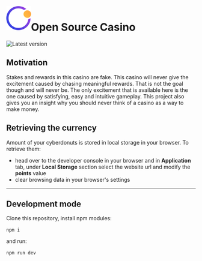 <img align="left" height="64" src="./public/logo.png">

# Open Source Casino

![Latest version](https://img.shields.io/github/package-json/v/LucasHazardous/OpenSourceCasino?color=FFCF40&style=flat-square)

## Motivation

Stakes and rewards in this casino are fake. This casino will never give the excitement caused by chasing meaningful rewards. That is not the goal though and will never be. The only excitement that is available here is the one caused by satisfying, easy and intuitive gameplay. This project also gives you an insight why you should never think of a casino as a way to make money.

## Retrieving the currency

Amount of your cyberdonuts is stored in local storage in your browser. To retrieve them:

- head over to the developer console in your browser and in **Application** tab, under **Local Storage** section select the website url and modify the **points** value
- clear browsing data in your browser's settings

---

## Development mode

Clone this repository, install npm modules:

```
npm i
```

and run:

```
npm run dev
```
